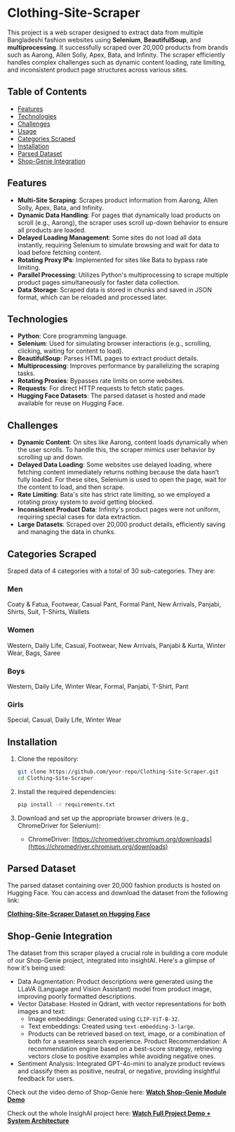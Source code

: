 # Clothing-Site-Scraper

This project is a web scraper designed to extract data from multiple Bangladeshi fashion websites using **Selenium**, **BeautifulSoup**, and **multiprocessing**. It successfully scraped over 20,000 products from brands such as Aarong, Allen Solly, Apex, Bata, and Infinity. The scraper efficiently handles complex challenges such as dynamic content loading, rate limiting, and inconsistent product page structures across various sites.

## Table of Contents
- [Features](#features)
- [Technologies](#technologies)
- [Challenges](#challenges)
- [Usage](#usage)
- [Categories Scraped](#categories-scraped)
- [Installation](#installation)
- [Parsed Dataset](#parsed-dataset)
- [Shop-Genie Integration](#shop-genie-Iintegration)

## Features
- **Multi-Site Scraping**: Scrapes product information from Aarong, Allen Solly, Apex, Bata, and Infinity.
- **Dynamic Data Handling**: For pages that dynamically load products on scroll (e.g., Aarong), the scraper uses scroll up-down behavior to ensure all products are loaded.
- **Delayed Loading Management**: Some sites do not load all data instantly, requiring Selenium to simulate browsing and wait for data to load before fetching content.
- **Rotating Proxy IPs**: Implemented for sites like Bata to bypass rate limiting.
- **Parallel Processing**: Utilizes Python's multiprocessing to scrape multiple product pages simultaneously for faster data collection.
- **Data Storage**: Scraped data is stored in chunks and saved in JSON format, which can be reloaded and processed later.

## Technologies
- **Python**: Core programming language.
- **Selenium**: Used for simulating browser interactions (e.g., scrolling, clicking, waiting for content to load).
- **BeautifulSoup**: Parses HTML pages to extract product details.
- **Multiprocessing**: Improves performance by parallelizing the scraping tasks.
- **Rotating Proxies**: Bypasses rate limits on some websites.
- **Requests**: For direct HTTP requests to fetch static pages.
- **Hugging Face Datasets**: The parsed dataset is hosted and made available for reuse on Hugging Face.

## Challenges
- **Dynamic Content**: On sites like Aarong, content loads dynamically when the user scrolls. To handle this, the scraper mimics user behavior by scrolling up and down.
- **Delayed Data Loading**: Some websites use delayed loading, where fetching content immediately returns nothing because the data hasn’t fully loaded. For these sites, Selenium is used to open the page, wait for the content to load, and then scrape.
- **Rate Limiting**: Bata's site has strict rate limiting, so we employed a rotating proxy system to avoid getting blocked.
- **Inconsistent Product Data**: Infinity's product pages were not uniform, requiring special cases for data extraction.
- **Large Datasets**: Scraped over 20,000 product details, efficiently saving and managing the data in chunks.



## Categories Scraped
Sraped data of 4 categories with a total of 30 sub-categories. They are:

### Men
Coaty & Fatua, Footwear, Casual Pant, Formal Pant, New Arrivals, Panjabi, Shirts, Suit, T-Shirts, Wallets

### Women
Western, Daily Life, Casual, Footwear, New Arrivals, Panjabi & Kurta, Winter Wear, Bags, Saree

### Boys
Western, Daily Life, Winter Wear, Formal, Panjabi, T-Shirt, Pant

### Girls
Special, Casual, Daily Life, Winter Wear

## Installation
1. Clone the repository:
   ```bash
   git clone https://github.com/your-repo/Clothing-Site-Scraper.git
   cd Clothing-Site-Scraper
   ```

2. Install the required dependencies:
   ```bash
   pip install -r requirements.txt
   ```

3. Download and set up the appropriate browser drivers (e.g., ChromeDriver for Selenium):
   - ChromeDriver: [https://chromedriver.chromium.org/downloads](https://chromedriver.chromium.org/downloads)

## Parsed Dataset
The parsed dataset containing over 20,000 fashion products is hosted on Hugging Face. You can access and download the dataset from the following link:

[**Clothing-Site-Scraper Dataset on Hugging Face**](https://huggingface.co/datasets/Melikshah/products)

## Shop-Genie Integration
The dataset from this scraper played a crucial role in building a core module of our Shop-Genie project, integrated into insightAI. Here's a glimpse of how it's being used:

- Data Augmentation: Product descriptions were generated using the LLaVA (Language and Vision Assistant) model from product image, improving poorly formatted descriptions.
- Vector Database: Hosted in Qdrant, with vector representations for both images and text:
  - Image embeddings: Generated using `CLIP-ViT-B-32`.
  - Text embeddings: Created using `text-embedding-3-large`.
  - Products can be retrieved based on text, image, or a combination of both for a seamless search experience.
Product Recommendation: A recommendation engine based on a best-score strategy, retrieving vectors close to positive examples while avoiding negative ones.
- Sentiment Analysis: Integrated GPT-4o-mini to analyze product reviews and classify them as positive, neutral, or negative, providing insightful feedback for users.

Check out the video demo of Shop-Genie here: [**Watch Shop-Genie Module Demo**](https://youtu.be/LgaAnftgMvQ?si=neQWr30QoaN1-tge)

Check out the whole InsighAI project here: [**Watch Full Project Demo + System Architecture**](https://www.youtube.com/watch?v=Csjt2n3_XJ8&feature=youtu.be)